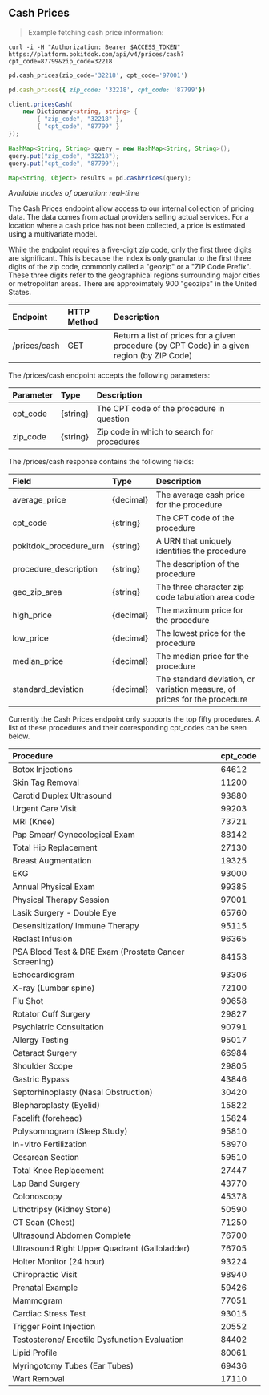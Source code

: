 ## Cash Prices
> Example fetching cash price information:

```shell
curl -i -H "Authorization: Bearer $ACCESS_TOKEN" https://platform.pokitdok.com/api/v4/prices/cash?cpt_code=87799&zip_code=32218
```

```python
pd.cash_prices(zip_code='32218', cpt_code='97001')
```

```ruby
pd.cash_prices({ zip_code: '32218', cpt_code: '87799'})
```

```csharp
client.pricesCash(
    new Dictionary<string, string> {
        { "zip_code", "32218" },
        { "cpt_code", "87799" }
});
```

```java
HashMap<String, String> query = new HashMap<String, String>();
query.put("zip_code", "32218");
query.put("cpt_code", "87799");

Map<String, Object> results = pd.cashPrices(query);
```


*Available modes of operation: real-time*

The Cash Prices endpoint allow access to our internal collection of pricing
data. The data comes from actual providers selling actual services. For a
location where a cash price has not been collected, a price is estimated using a
multivariate model.

While the endpoint requires a five-digit zip code, only the first three digits
are significant. This is because the index is only granular to the first three
digits of the zip code, commonly called a "geozip" or a "ZIP Code Prefix". These
three digits refer to the geographical regions surrounding major cities or
metropolitan areas. There are approximately 900 "geozips" in the United States.

| Endpoint     | HTTP Method | Description                                                                                 |
|:-------------|:------------|:--------------------------------------------------------------------------------------------|
| /prices/cash | GET         | Return a list of prices for a given procedure (by CPT Code) in a given region (by ZIP Code) |

The /prices/cash endpoint accepts the following parameters:

| Parameter| Type     | Description                                |
|:---------|:---------|:-------------------------------------------|
| cpt_code | {string} | The CPT code of the procedure in question  |
| zip_code | {string} | Zip code in which to search for procedures |

The /prices/cash response contains the following fields:

| Field                  | Type      | Description                                                               |
|:-----------------------|:----------|:--------------------------------------------------------------------------|
| average_price          | {decimal} | The average cash price for the procedure                                  |
| cpt_code               | {string}  | The CPT code of the procedure                                             |
| pokitdok_procedure_urn | {string}  | A URN that uniquely identifies the procedure                              |
| procedure_description  | {string}  | The description of the procedure                                          |
| geo_zip_area           | {string}  | The three character zip code tabulation area code                         |
| high_price             | {decimal} | The maximum price for the procedure                                       |
| low_price              | {decimal} | The lowest price for the procedure                                        |
| median_price           | {decimal} | The median price for the procedure                                        |
| standard_deviation     | {decimal} | The standard deviation, or variation measure, of prices for the procedure |

Currently the Cash Prices endpoint only supports the top fifty procedures. A list of these procedures and their corresponding cpt_codes can be seen below.

<a name="cpt_codes"></a>

| Procedure              												| cpt_code      | 
|:----------------------------------------------------------------------|:--------------|
| Botox Injections      												| 64612		    |
| Skin Tag Removal      												| 11200		    |
| Carotid Duplex Ultrasound  											| 93880		    |
| Urgent Care Visit      												| 99203		    |
| MRI (Knee)		      												| 73721		    |
| Pap Smear/ Gynecological Exam      								    | 88142		    |
| Total Hip Replacement      						  					| 27130		    |
| Breast Augmentation      												| 19325		    |
| EKG				      												| 93000		    |
| Annual Physical Exam      											| 99385		    |
| Physical Therapy Session      					  					| 97001		    |
| Lasik Surgery - Double Eye 											| 65760		    |
| Desensitization/ Immune Therapy      									| 95115		    |
| Reclast Infusion      												| 96365		    |
| PSA Blood Test & DRE Exam (Prostate Cancer Screening) 				| 84153		    |
| Echocardiogram	      												| 93306		    |
| X-ray (Lumbar spine)      											| 72100		    |
| Flu Shot			      												| 90658		    |
| Rotator Cuff Surgery      											| 29827		    |
| Psychiatric Consultation      										| 90791		    |
| Allergy Testing       												| 95017		    |
| Cataract Surgery      												| 66984		    |
| Shoulder Scope        												| 29805		    |
| Gastric Bypass         												| 43846		    |
| Septorhinoplasty (Nasal Obstruction)      							| 30420		    |
| Blepharoplasty (Eyelid)  												| 15822		    |
| Facelift (forehead)     												| 15824		    |
| Polysomnogram (Sleep Study)      										| 95810		    |
| In-vitro Fertilization     											| 58970		    |
| Cesarean Section      												| 59510		    |
| Total Knee Replacement      											| 27447		    |
| Lap Band Surgery      												| 43770		    |
| Colonoscopy		      												| 45378		    |
| Lithotripsy (Kidney Stone)      										| 50590		    |
| CT Scan (Chest)     	 												| 71250		    |
| Ultrasound Abdomen Complete      										| 76700		    |
| Ultrasound Right Upper Quadrant (Gallbladder)      					| 76705		    |
| Holter Monitor (24 hour)      										| 93224		    |
| Chiropractic Visit      												| 98940		    |
| Prenatal Example      												| 59426		    |
| Mammogram			      												| 77051		    |
| Cardiac Stress Test      												| 93015		    |
| Trigger Point Injection      											| 20552		    |
| Testosterone/ Erectile Dysfunction Evaluation   						| 84402		    |
| Lipid Profile		      												| 80061		    |
| Myringotomy Tubes (Ear Tubes)      									| 69436		    |
| Wart Removal      													| 17110		    |

